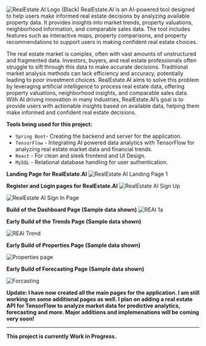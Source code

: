 ![RealEstate AI Logo (Black)](https://github.com/user-attachments/assets/ad231900-5d86-4367-9e41-12a3388eb2fe)
RealEstate.AI is an AI-powered tool designed to help users make informed real estate decisions by analyzing available property data. It provides insights into market trends, property valuations, neighborhood information, and comparable sales data. The tool includes features such as interactive maps, property comparisons, and property recommendations to support users in making confident real estate choices.

The real estate market is complex, often with vast amounts of unstructured and fragmented data. Investors, buyers, and real estate professionals often struggle to sift through this data to make accurate decisions. Traditional market analysis methods can lack efficiency and accuracy, potentially leading to poor investment choices. RealEstate.AI aims to solve this problem by leveraging artificial intelligence to process real estate data, offering property valuations, neighborhood insights, and comparable sales data. With AI driving innovation in many industries, RealEstate.AI’s goal is to provide users with actionable insights based on available data, helping them make informed and confident real estate decisions.

**Tools being used for this project:**

- `Spring Boot`- Creating the backend and server for the application.
- `TensorFlow` - Integrating AI powered data analytics with TensorFlow for analyzing real estate market data and financial trends.
- `React` - For clean and sleek frontend and UI Design.
- `MySQL` - Relational database handling for user authentication.

**Landing Page for RealEstate.AI**
![RealEstate AI Landing Page 1](https://github.com/user-attachments/assets/3bb49320-6e85-4c23-b3f7-cd7a0fff1976)

**Register and Login pages for RealEstate.AI**
![RealEstate AI Sign Up](https://github.com/user-attachments/assets/35cb6140-e3fd-48f2-b976-6694da18ca83)

![RealEstate AI Sign In Page](https://github.com/user-attachments/assets/520de861-1585-4f47-b055-c97734264482)

**Build of the Dashboard Page (Sample data shown)**
![REAI 1a](https://github.com/user-attachments/assets/41fef219-4458-415c-8eae-951890a28824)

**Early Build of the Trends Page (Sample data shown)**

![REAI Trend](https://github.com/user-attachments/assets/ccd81d6c-e0bb-4470-9ac0-d59b04b00375)

**Early Build of Properties Page (Sample data shown)**

![Properties page](https://github.com/user-attachments/assets/98f2e0f4-74ee-4492-a584-7bbbb52a61c2)

**Early Build of Forecasting Page (Sample data shown)**

![Forcasting](https://github.com/user-attachments/assets/d70441e6-8791-42ba-84c8-65b71327e223)

**Update: I have now created all the main pages for the application. I am still working on some additional pages as well. I plan on adding a real estate API for TensorFlow to analyze market data for predictive analytics, forecasting and more. Major additions and implemenations will be coming very soon!**

-------------------------------------------------------------
**This project is currently Work in Progress.**
